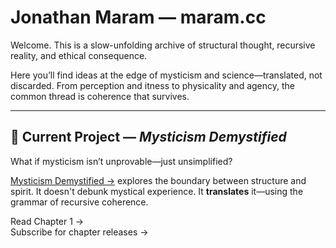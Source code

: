 # Jonathan Maram — maram.cc

Welcome. This is a slow-unfolding archive of structural thought, recursive reality, and ethical consequence.

Here you’ll find ideas at the edge of mysticism and science—translated, not discarded. From perception and itness to physicality and agency, the common thread is coherence that survives.

---

## 📘 Current Project — *Mysticism Demystified*

What if mysticism isn’t unprovable—just unsimplified?

[Mysticism Demystified →](./mysticism/) explores the boundary between structure and spirit. It doesn't debunk mystical experience. It **translates** it—using the grammar of recursive coherence.

Read Chapter 1 →  
Subscribe for chapter releases →  

